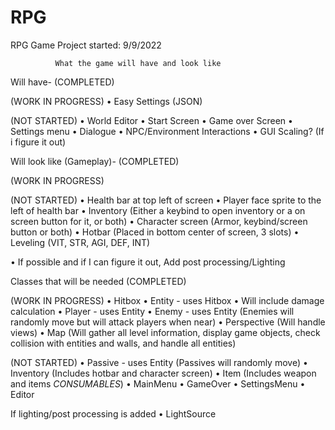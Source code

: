 # RPG

RPG Game
Project started: 9/9/2022

              What the game will have and look like
Will have-
  (COMPLETED)

  (WORK IN PROGRESS)
  • Easy Settings (JSON)

  (NOT STARTED)
  • World Editor
  • Start Screen
  • Game over Screen
  • Settings menu
  • Dialogue
  • NPC/Environment Interactions
  • GUI Scaling? (If i figure it out)

Will look like (Gameplay)-
  (COMPLETED)

  (WORK IN PROGRESS)

  (NOT STARTED)
  • Health bar at top left of screen
  • Player face sprite to the left of health bar
  • Inventory (Either a keybind to open inventory or a on screen button for it, or both)
  • Character screen (Armor, keybind/screen button or both)
  • Hotbar (Placed in bottom center of screen, 3 slots)
  • Leveling (VIT, STR, AGI, DEF, INT)


  • If possible and if I can figure it out,
    Add post processing/Lighting

Classes that will be needed
  (COMPLETED)
  
  (WORK IN PROGRESS)
  • Hitbox
  • Entity - uses Hitbox
      • Will include damage calculation
  • Player - uses Entity
  • Enemy - uses Entity (Enemies will randomly move but will attack players when near)
  • Perspective (Will handle views)
  • Map (Will gather all level information, display game objects,
         check collision with entities and walls, and handle all entities)

  (NOT STARTED)
  • Passive - uses Entity (Passives will randomly move)
  • Inventory (Includes hotbar and character screen)
  • Item (Includes weapon and items *CONSUMABLES*)
  • MainMenu
  • GameOver
  • SettingsMenu
  • Editor

  If lighting/post processing is added
  • LightSource
